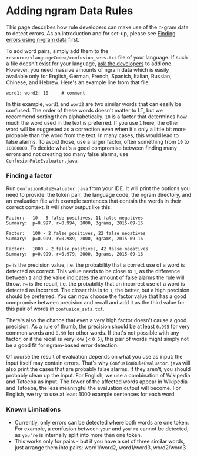 # Adding ngram Data Rules

This page describes how rule developers can make use of the n-gram data 
to detect errors. As an introduction and for set-up, please see
[Finding errors using n-gram data](/finding-errors-using-n-gram-data) first.

To add word pairs, simply add them to the 
`resource/<languageCode>/confusion_sets.txt` file of your language. If 
such a file doesn't exist for your language, [ask the 
developers](https://forumlanguagetool.org) to add one. However, you 
need massive amounts of ngram data which is easily available only for 
English, German, French, Spanish, Italian, Russian, Chinese, and 
Hebrew. Here's an example line from that file:

```
word1; word2; 10     # comment
```

In this example, `word1` and `word2` are two similar words that can 
easily be confused. The order of these words doesn't matter to LT, but 
we recommend sorting them alphabetically. `10` is a factor that 
determines how much the word used in the text is preferred. If you use 
`1` here, the other word will be suggested as a correction even when 
it's only a little bit more probable than the word from the text. In 
many cases, this would lead to false alarms. To avoid those, use a 
larger factor, often something from `10` to `10000000`. To decide 
what's a good compromise between finding many errors and not creating 
too many false alarms, use `ConfusionRuleEvaluator.java`:

### Finding a factor

Run `ConfusionRuleEvaluator.java` from your IDE. It will print the 
options you need to provide: the token pair, the language code, the 
ngram directory, and an evaluation file with example sentences that 
contain the words in their correct context. It will show output like 
this:

```
Factor:   10 - 5 false positives, 11 false negatives
Summary:  p=0.997, r=0.994, 2000, 3grams, 2015-09-16

Factor:   100 - 2 false positives, 22 false negatives
Summary:  p=0.999, r=0.989, 2000, 3grams, 2015-09-16

Factor:   1000 - 2 false positives, 42 false negatives
Summary:  p=0.999, r=0.979, 2000, 3grams, 2015-09-16
```

`p=` is the precision value, i.e. the probability that a correct use of 
a word is detected as correct. This value needs to be close to `1`, as 
the difference between `1` and the value indicates the amount of false 
alarms the rule will throw. `r=` is the recall, i.e. the probability 
that an incorrect use of a word is detected as incorrect. The closer 
this is to `1`, the better, but a high precision should be preferred. 
You can now choose the factor value that has a good compromise between 
precision and recall and add it as the third value for this pair of 
words in `confusion_sets.txt`.

There's also the chance that even a very high factor doesn't cause a 
good precision. As a rule of thumb, the precision should be at least 
`0.995` for very common words and `0.99` for other words. If that's not 
possible with any factor, or if the recall is very low (< `0.5`), this 
pair of words might simply not be a good fit for ngram-based error 
detection.

Of course the result of evaluation depends on what you use as input: 
the input itself may contain errors. That's why 
`ConfusionRuleEvaluator.java` will also print the cases that are 
probably false alarms. If they aren't, you should probably clean up the 
input. For English, we use a combination of Wikipedia and Tatoeba as 
input. The fewer of the affected words appear in Wikipedia and Tatoeba, 
the less meaningful the evaluation output will become. For English, we 
try to use at least 1000 example sentences for each word.

### Known Limitations

* Currently, only errors can be detected where both words are one token.
  For example, a confusion between `your` and `you're` cannot be detected,
  as  `you're` is internally split into more than one token.
* This works only for pairs - but if you have a set of three similar
  words, just arrange them into pairs: word1/word2, word1/word3, word2/word3
